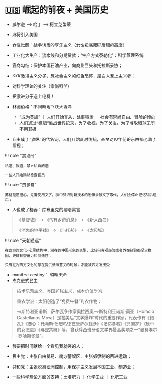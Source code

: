# 🇺🇸 崛起的前夜 + 美国历史


- 威尔逊 --> 哈丁 --> 柯立芝繁荣
- 麻将引入美国
- 女性觉醒：战争诱发的享乐主义（女性裙底距脚后跟的高度）
- 工业化大生产：流水线和分期贷款；“生产方式泰勒化”：科学管理系统
- 官商勾结：保护本国石油产业，向商业巨头和托拉斯妥协；
- KKK激进主义分子，反社会主义的红色恐怖，是白人至上主义者；
- 对科学理论的关注（崇尚科学）
- 把激进分子送上电椅！
- 林德伯格：不间断地飞跃大西洋
    - “成为英雄” ｜ 人们开始盲从，处事喧嚣 ｜ 社会有崇尚自由、冒险的倾向
    - 人们通过“极限”挑战世界纪录，为了收视，为了关注，为了博取眼球无所不用其极

- 自由成了“放纵”的代名词，人们开始反对传统，甚至对10年前的东西都充满了鄙视；


!!! note "禁酒令"

    私酒、假酒，禁止私自酿酒

    一些人开始贿赂检查官员



!!! note "费多篇"

    苏格拉底担心，过度使用文字，脑中知识对新技术的恐惧会被文字取代，人们会停止记忆然后遗忘；

- 人也成了机器：库布里克的黑暗寓言

> 《基督城》 -> 《乌有乡的消息》  -> 《新大西岛》
>
> 《消失的地平线》 -> 《乌托邦》  -> 《太阳城》


!!! note "天朝遥远"

    在西方的文化-心里结构中，潜在的中国形象的原型，比任何客观经验或者外在经验都坚定稳固，更具有塑造力和创造性；

    只有在为西方文化的存在提供参照意义的时候，才能被西方所接受


- manifrst destiny： 昭昭天命
- 杰克逊式民主

> 技术乐观主义、帝国扩张主义、成本价值学派
>
> 重农学派：太阳创造了“免费午餐”的农作物；
>
> 卡斯特利亚诺斯：萨尔瓦多作家奥拉西奥·卡斯特利亚诺斯·莫亚（Horacio Castellanos Moya）是拉美后“文学爆炸”时代的重要作家，代表作有《错乱》《恶心：托马斯·伯恩哈德在圣萨尔瓦多》《记忆暴君》《归国梦》《镜中的女恶魔》《与蛇共舞》等，曾获得西班牙语文学界最高奖项之一“曼努埃尔·罗哈斯奖章”。 

- 我要把时间献给一个看见我就笑的人；


- 民主党：主张自由贸易、南方蓄奴区，主张奴隶制的西进运动；
- 共和党：主张脱离欧洲控制，用保护主义发展本国工业、制造业；
- 一些科学理论方面的支持：土壤肥力 ｜ 化学工业 ｜ 化肥工业